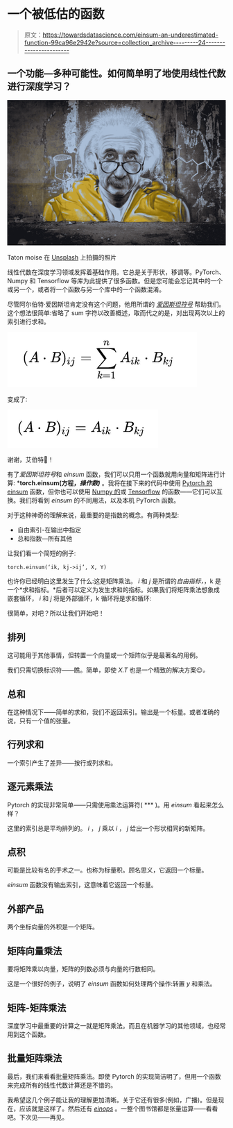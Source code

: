 # 一个被低估的函数

> 原文：<https://towardsdatascience.com/einsum-an-underestimated-function-99ca96e2942e?source=collection_archive---------24----------------------->

## 一个功能—多种可能性。如何简单明了地使用线性代数进行深度学习？

![](img/bd1671cf8317dac7a6b32b4c00e3a036.png)

Taton moise 在 [Unsplash](https://unsplash.com/s/photos/einstein?utm_source=unsplash&utm_medium=referral&utm_content=creditCopyText) 上拍摄的照片

线性代数在深度学习领域发挥着基础作用。它总是关于形状，移调等。PyTorch、Numpy 和 Tensorflow 等库为此提供了很多函数。但是您可能会忘记其中的一个或另一个，或者将一个函数与另一个库中的一个函数混淆。

尽管阿尔伯特·爱因斯坦肯定没有这个问题，他用所谓的 [*爱因斯坦符号*](https://en.wikipedia.org/wiki/Einstein_notation) 帮助我们。这个想法很简单:省略了 sum 字符以改善概述，取而代之的是，对出现两次以上的索引进行求和。

![](img/6ac2e991d3319a9b8fcc1fb2bce4cede.png)

变成了:

![](img/df29efbd2740d4375297515f8d39b4ea.png)

谢谢，艾伯特🙏！

有了*爱因斯坦符号*和 *einsum* 函数，我们可以只用一个函数就用向量和矩阵进行计算: ***torch.einsum(方程，*操作数)*** 。我将在接下来的代码中使用 [Pytorch 的 einsum](https://pytorch.org/docs/stable/generated/torch.einsum.html?highlight=einsum#torch.einsum) 函数，但你也可以使用 [Numpy 的](https://numpy.org/doc/stable/reference/generated/numpy.einsum.html)或 [Tensorflow](https://www.tensorflow.org/api_docs/python/tf/einsum) 的函数——它们可以互换。我们将看到 *einsum* 的不同用法，以及本机 PyTorch 函数。

对于这种神奇的理解来说，最重要的是指数的概念。有两种类型:

*   自由索引-在输出中指定
*   总和指数—所有其他

让我们看一个简短的例子:

```
torch.einsum(‘ik, kj->ij’, X, Y)
```

也许你已经明白这里发生了什么:这是矩阵乘法。 *i* 和 *j* 是所谓的*自由指标，*，k 是一个*求和指标。*后者可以定义为发生求和的指标。如果我们将矩阵乘法想象成嵌套循环， *i* 和 *j* 将是外部循环，k 循环将是求和循环:

很简单，对吧？所以让我们开始吧！

## 排列

这可能用于其他事情，但转置一个向量或一个矩阵似乎是最著名的用例。

我们只需切换标识符——瞧。简单，即使 *X.T* 也是一个精致的解决方案😉*。*

## 总和

在这种情况下——简单的求和，我们不返回索引。输出是一个标量。或者准确的说，只有一个值的张量。

## 行列求和

一个索引产生了差异——按行或列求和。

## 逐元素乘法

Pytorch 的实现非常简单——只需使用乘法运算符( *** )。用 *einsum* 看起来怎么样？

这里的索引总是平均排列的。 *i* ， *j* 乘以 *i* ， *j* 给出一个形状相同的新矩阵。

## 点积

可能是比较有名的手术之一。也称为标量积。顾名思义，它返回一个标量。

*einsum* 函数没有输出索引，这意味着它返回一个标量。

## 外部产品

两个坐标向量的外积是一个矩阵。

## 矩阵向量乘法

要将矩阵乘以向量，矩阵的列数必须与向量的行数相同。

这是一个很好的例子，说明了 *einsum* 函数如何处理两个操作:转置 *y* 和乘法。

## 矩阵-矩阵乘法

深度学习中最重要的计算之一就是矩阵乘法。而且在机器学习的其他领域，也经常用到这个函数。

## 批量矩阵乘法

最后，我们来看看批量矩阵乘法。即使 Pytorch 的实现简洁明了，但用一个函数来完成所有的线性代数计算还是不错的。

我希望这几个例子能让我的理解更加清晰。关于它还有很多(例如，广播)。但是现在，应该就是这样了。然后还有 [*einops*](https://github.com/arogozhnikov/einops) 。一整个图书馆都是张量运算——看看吧。下次见——再见。